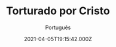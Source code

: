 ---
id: '2490f0ea-aea7-45ae-b0ed-d02278aab09d'
type: 'movie' # Filme, Série, Anime
title: "Torturado por Cristo"
synopsis: ["Uma recontagem cinematográfica do testemunho do fundador da ‘Voz dos Mártires’, Pastor Richard Wurmbrand, conforme escrito em seu best-seller internacional homônimo.",
]
originalTitle: "Tortured for Christ"
date: '2021-04-05T19:15:42.000Z'
update: '2021-04-05T19:15:42.000Z'
releaseDate: '2018-03-05T03:00:00.000Z'
imdb:
  rating: '7.4' # 8.5
  id: '' # tt0470752
duration: '1h 17 Min'
trailer:
  urls: [
    'hi-uJQppBXY',
  ]
tags: ['1080p']
genre: ['Biografia', 'Drama'] #
quality: 'WEB-DL' # BluRay, WEB-DL, HDTV, WEB-DL4K, WEB-DLe
format: 'Mkv' # MKV, MP4, TS
audio: 'Português, Inglês' # Dublado, Legendado, Dual Audio, Dub & Leg
subtitle: 'Português' # Português, inglês,
size: '2.22 GB' # 4.8 GB
audioQuality: 10
videoQuality: 10
directors: []
#  - name: 'Lana Wachowski'
#    image: ''
#  - name: 'Lilly Wachowski'
#    image: ''
cast: []
#  - name: 'Keanu Reeves'
#    image: ''
#    characterName: 'Neo'
writers: []
#  - name: ''
#    image: ''
maturityRating:
  age: '' # L , 10, 12, 14, 16, 18
  topics: [''] # Violence, Illegal drugs, Inappropriate Language, Legal Drugs, Sexual Content, Extreme Violence
###########################################
download:
  
  - url: 'magnet:?xt=urn:btih:ec28895f7796c192e019c632dd3483754fc163a3&dn=LAPUMiA.Org%20-%20Torturado%20por%20Cristo%202020%20(1080p)&tr=udp%3a%2f%2ftracker.opentrackr.org%3a1337%2fannounce&tr=udp%3a%2f%2ftracker.openbittorrent.com%3a80%2fannounce&tr=udp%3a%2f%2ftracker.trackerfix.com%3a80%2fannounce&tr=udp%3a%2f%2ftracker.coppersurfer.tk%3a6969%2fannounce&tr=udp%3a%2f%2ftracker.leechers-paradise.org%3a6969%2fannounce&tr=udp%3a%2f%2feddie4.nl%3a6969%2fannounce&tr=udp%3a%2f%2fp4p.arenabg.com%3a1337%2fannounce&tr=udp%3a%2f%2fexplodie.org%3a6969%2fannounce&tr=udp%3a%2f%2fzer0day.ch%3a1337%2fannounce'
    resolution: '1080p' # 720p, 1080p, 4K,
    audio: 'Dual Áudio' # Dublado, Legendado, Dual Audio
    size: '' # 4.8 GB
    quality: '' # BluRay, WEB-DL
    format: '' # MKV
images:
  cover: '/assets/movies/torturado-por-cristo-2.jpg'
  background: '/assets/movies/'
---